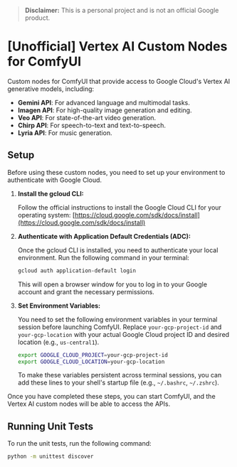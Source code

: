 > **Disclaimer:** This is a personal project and is not an official Google product.

# \[Unofficial\] Vertex AI Custom Nodes for ComfyUI

Custom nodes for ComfyUI that provide access to Google Cloud's Vertex AI generative models, including:

*   **Gemini API**: For advanced language and multimodal tasks.
*   **Imagen API**: For high-quality image generation and editing.
*   **Veo API**: For state-of-the-art video generation.
*   **Chirp API**: For speech-to-text and text-to-speech.
*   **Lyria API**: For music generation.

## Setup

Before using these custom nodes, you need to set up your environment to authenticate with Google Cloud.

1.  **Install the gcloud CLI:**

    Follow the official instructions to install the Google Cloud CLI for your operating system: [https://cloud.google.com/sdk/docs/install](https://cloud.google.com/sdk/docs/install)

2.  **Authenticate with Application Default Credentials (ADC):**

    Once the gcloud CLI is installed, you need to authenticate your local environment. Run the following command in your terminal:

    ```bash
    gcloud auth application-default login
    ```

    This will open a browser window for you to log in to your Google account and grant the necessary permissions.

3.  **Set Environment Variables:**

    You need to set the following environment variables in your terminal session before launching ComfyUI. Replace `your-gcp-project-id` and `your-gcp-location` with your actual Google Cloud project ID and desired location (e.g., `us-central1`).

    ```bash
    export GOOGLE_CLOUD_PROJECT=your-gcp-project-id
    export GOOGLE_CLOUD_LOCATION=your-gcp-location
    ```

    To make these variables persistent across terminal sessions, you can add these lines to your shell's startup file (e.g., `~/.bashrc`, `~/.zshrc`).

Once you have completed these steps, you can start ComfyUI, and the Vertex AI custom nodes will be able to access the APIs.

## Running Unit Tests

To run the unit tests, run the following command:

```bash
python -m unittest discover
```

